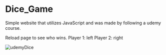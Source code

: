 # Dice_Game
Simple website that utilizes JavaScript and was made by following a udemy course.

Reload page to see who wins. Player 1: left Player 2: right

![udemyDice](https://user-images.githubusercontent.com/15331986/67822256-00a24000-fa7d-11e9-876b-800aaa0e0814.PNG)
